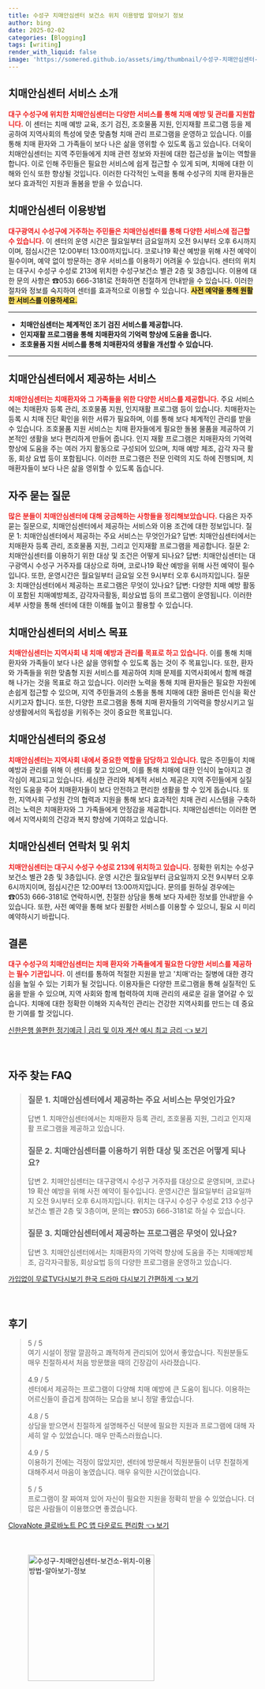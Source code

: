 ```yaml
---
title: 수성구 치매안심센터 보건소 위치 이용방법 알아보기 정보
author: bing
date: 2025-02-02
categories: [Blogging]
tags: [writing]
render_with_liquid: false
image: 'https://somered.github.io/assets/img/thumbnail/수성구-치매안심센터-보건소-위치-이용방법-알아보기-정보.webp'
---
```



<h2 id='치매안심센터소개'>치매안심센터 서비스 소개</h2>

<p><b><span style="color: #ee2323;">대구 수성구에 위치한 치매안심센터는 다양한 서비스를 통해 치매 예방 및 관리를 지원합니다.</span></b> 이 센터는 치매 예방 교육, 조기 검진, 조호물품 지원, 인지재활 프로그램 등을 제공하여 지역사회의 특성에 맞춘 맞춤형 치매 관리 프로그램을 운영하고 있습니다. 이를 통해 치매 환자와 그 가족들이 보다 나은 삶을 영위할 수 있도록 돕고 있습니다. 더욱이 치매안심센터는 지역 주민들에게 치매 관련 정보와 자원에 대한 접근성을 높이는 역할을 합니다. 이로 인해 주민들은 필요한 서비스에 쉽게 접근할 수 있게 되며, 치매에 대한 이해와 인식 또한 향상될 것입니다. 이러한 다각적인 노력을 통해 수성구의 치매 환자들은 보다 효과적인 지원과 돌봄을 받을 수 있습니다.</p>

<h2 id='이용방법소개'>치매안심센터 이용방법</h2>

<p><b><span style="color: #ee2323;">대구광역시 수성구에 거주하는 주민들은 치매안심센터를 통해 다양한 서비스에 접근할 수 있습니다.</span></b> 이 센터의 운영 시간은 월요일부터 금요일까지 오전 9시부터 오후 6시까지이며, 점심시간은 12:00부터 13:00까지입니다. 코로나19 확산 예방을 위해 사전 예약이 필수이며, 예약 없이 방문하는 경우 서비스를 이용하기 어려울 수 있습니다. 센터의 위치는 대구시 수성구 수성로 213에 위치한 수성구보건소 별관 2층 및 3층입니다. 이용에 대한 문의 사항은 ☎053) 666-3181로 전화하면 친절하게 안내받을 수 있습니다. 이러한 절차와 정보를 숙지하여 센터를 효과적으로 이용할 수 있습니다. <b><span style="background-color: #ffe066;">사전 예약을 통해 원활한 서비스를 이용하세요.</span></b></p>

<hr />

<ul>
    <li><b>치매안심센터는 체계적인 조기 검진 서비스를 제공합니다.</b></li>
    <li><b>인지재활 프로그램을 통해 치매환자의 기억력 향상에 도움을 줍니다.</b></li>
    <li><b>조호물품 지원 서비스를 통해 치매환자의 생활을 개선할 수 있습니다.</b></li>
</ul>

<hr />

<h2 id='서비스내용소개'>치매안심센터에서 제공하는 서비스</h2>

<p><b><span style="color: #ee2323;">치매안심센터는 치매환자와 그 가족들을 위한 다양한 서비스를 제공합니다.</span></b> 주요 서비스에는 치매환자 등록 관리, 조호물품 지원, 인지재활 프로그램 등이 있습니다. 치매환자는 등록 시 치매 진단 확인을 위한 서류가 필요하며, 이를 통해 보다 체계적인 관리를 받을 수 있습니다. 조호물품 지원 서비스는 치매 환자들에게 필요한 돌봄 물품을 제공하여 기본적인 생활을 보다 편리하게 만들어 줍니다. 인지 재활 프로그램은 치매환자의 기억력 향상에 도움을 주는 여러 가지 활동으로 구성되어 있으며, 치매 예방 체조, 감각 자극 활동, 회상 요법 등이 포함됩니다. 이러한 프로그램은 전문 인력의 지도 하에 진행되며, 치매환자들이 보다 나은 삶을 영위할 수 있도록 돕습니다.</p>

<h2 id='자주묻는질문'>자주 묻는 질문</h2>

<p><b><span style="color: #ee2323;">많은 분들이 치매안심센터에 대해 궁금해하는 사항들을 정리해보았습니다.</span></b> 다음은 자주 묻는 질문으로, 치매안심센터에서 제공하는 서비스와 이용 조건에 대한 정보입니다. 질문 1: 치매안심센터에서 제공하는 주요 서비스는 무엇인가요? 답변: 치매안심센터에서는 치매환자 등록 관리, 조호물품 지원, 그리고 인지재활 프로그램을 제공합니다. 질문 2: 치매안심센터를 이용하기 위한 대상 및 조건은 어떻게 되나요? 답변: 치매안심센터는 대구광역시 수성구 거주자를 대상으로 하며, 코로나19 확산 예방을 위해 사전 예약이 필수입니다. 또한, 운영시간은 월요일부터 금요일 오전 9시부터 오후 6시까지입니다. 질문 3: 치매안심센터에서 제공하는 프로그램은 무엇이 있나요? 답변: 다양한 치매 예방 활동이 포함된 치매예방체조, 감각자극활동, 회상요법 등의 프로그램이 운영됩니다. 이러한 세부 사항을 통해 센터에 대한 이해를 높이고 활용할 수 있습니다.</p>

<h2 id='서비스목표'>치매안심센터의 서비스 목표</h2>

<p><b><span style="color: #ee2323;">치매안심센터는 지역사회 내 치매 예방과 관리를 목표로 하고 있습니다.</span></b> 이를 통해 치매 환자와 가족들이 보다 나은 삶을 영위할 수 있도록 돕는 것이 주 목표입니다. 또한, 환자와 가족들을 위한 맞춤형 지원 서비스를 제공하여 치매 문제를 지역사회에서 함께 해결해 나가는 것을 목표로 하고 있습니다. 이러한 노력을 통해 치매 환자들은 필요한 자원에 손쉽게 접근할 수 있으며, 지역 주민들과의 소통을 통해 치매에 대한 올바른 인식을 확산시키고자 합니다. 또한, 다양한 프로그램을 통해 치매 환자들의 기억력을 향상시키고 일상생활에서의 독립성을 키워주는 것이 중요한 목표입니다.</p>

<h2 id='센터의중요성'>치매안심센터의 중요성</h2>

<p><b><span style="color: #ee2323;">치매안심센터는 지역사회 내에서 중요한 역할을 담당하고 있습니다.</span></b> 많은 주민들이 치매 예방과 관리를 위해 이 센터를 찾고 있으며, 이를 통해 치매에 대한 인식이 높아지고 경각심이 제고되고 있습니다. 세심한 관리와 체계적 서비스 제공은 지역 주민들에게 실질적인 도움을 주어 치매환자들이 보다 안전하고 편리한 생활을 할 수 있게 돕습니다. 또한, 지역사회 구성원 간의 협력과 지원을 통해 보다 효과적인 치매 관리 시스템을 구축하려는 노력은 치매환자와 그 가족들에게 안정감을 제공합니다. 치매안심센터는 이러한 면에서 지역사회의 건강과 복지 향상에 기여하고 있습니다.</p>

<h2 id='연락처및위치'>치매안심센터 연락처 및 위치</h2>

<p><b><span style="color: #ee2323;">치매안심센터는 대구시 수성구 수성로 213에 위치하고 있습니다.</span></b> 정확한 위치는 수성구보건소 별관 2층 및 3층입니다. 운영 시간은 월요일부터 금요일까지 오전 9시부터 오후 6시까지이며, 점심시간은 12:00부터 13:00까지입니다. 문의를 원하실 경우에는 ☎053) 666-3181로 연락하시면, 친절한 상담을 통해 보다 자세한 정보를 안내받을 수 있습니다. 또한, 사전 예약을 통해 보다 원활한 서비스를 이용할 수 있으니, 필요 시 미리 예약하시기 바랍니다.</p>

<h2 id='결론'>결론</h2>

<p><b><span style="color: #ee2323;">대구 수성구의 치매안심센터는 치매 환자와 가족들에게 필요한 다양한 서비스를 제공하는 필수 기관입니다.</span></b> 이 센터를 통하여 적절한 지원을 받고 '치매'라는 질병에 대한 경각심을 높일 수 있는 기회가 될 것입니다. 이용자들은 다양한 프로그램을 통해 실질적인 도움을 받을 수 있으며, 지역 사회와 함께 협력하여 치매 관리의 새로운 길을 열어갈 수 있습니다. 치매에 대한 정확한 이해와 지속적인 관리는 건강한 지역사회를 만드는 데 중요한 기여를 할 것입니다.</p>


<p><a class="click-button" title="신한은행 쏠편한 정기예금 | 금리 및 이자 계산 예시 최고 금리" href="https://somered.github.io/posts/%EC%8B%A0%ED%95%9C%EC%9D%80%ED%96%89-%EC%8F%A0%ED%8E%B8%ED%95%9C-%EC%A0%95%EA%B8%B0%EC%98%88%EA%B8%88-%EA%B8%88%EB%A6%AC-%EB%B0%8F-%EC%9D%B4%EC%9E%90-%EA%B3%84%EC%82%B0-%EC%98%88%EC%8B%9C-%EC%B5%9C%EA%B3%A0-%EA%B8%88%EB%A6%AC/" rel="dofollow">신한은행 쏠편한 정기예금 | 금리 및 이자 계산 예시 최고 금리 👈 보기</a></p><br>
<h2 id='자주_찾는_FAQ'>자주 찾는 FAQ</h2>
<div itemscope="" itemtype="https://schema.org/FAQPage"> 
<blockquote> 
<div itemscope="" itemprop="mainEntity" itemtype="https://schema.org/Question"> 
<h3 itemprop="name">질문 1. 치매안심센터에서 제공하는 주요 서비스는 무엇인가요?</h3> 
<div itemscope="" itemprop="acceptedAnswer" itemtype="https://schema.org/Answer"> 
<span itemprop="text"> 
<p>답변 1. 치매안심센터에서는 치매환자 등록 관리, 조호물품 지원, 그리고 인지재활 프로그램을 제공하고 있습니다.</p> 
</span> 
</div> 
</div> 

<div itemscope="" itemprop="mainEntity" itemtype="https://schema.org/Question"> 
<h3 itemprop="name">질문 2. 치매안심센터를 이용하기 위한 대상 및 조건은 어떻게 되나요?</h3> 
<div itemscope="" itemprop="acceptedAnswer" itemtype="https://schema.org/Answer"> 
<span itemprop="text"> 
<p>답변 2. 치매안심센터는 대구광역시 수성구 거주자를 대상으로 운영되며, 코로나19 확산 예방을 위해 사전 예약이 필수입니다. 운영시간은 월요일부터 금요일까지 오전 9시부터 오후 6시까지입니다. 위치는 대구시 수성구 수성로 213 수성구보건소 별관 2층 및 3층이며, 문의는 ☎053) 666-3181로 하실 수 있습니다.</p> 
</span> 
</div> 
</div> 

<div itemscope="" itemprop="mainEntity" itemtype="https://schema.org/Question"> 
<h3 itemprop="name">질문 3. 치매안심센터에서 제공하는 프로그램은 무엇이 있나요?</h3> 
<div itemscope="" itemprop="acceptedAnswer" itemtype="https://schema.org/Answer"> 
<span itemprop="text"> 
<p>답변 3. 치매안심센터에서는 치매환자의 기억력 향상에 도움을 주는 치매예방체조, 감각자극활동, 회상요법 등의 다양한 프로그램을 운영하고 있습니다.</p> 
</span> 
</div> 
</div> 
</blockquote> 
</div>
<p><a class="click-button" title="가입없이 무료TV다시보기 한국 드라마 다시보기 간편하게" href="https://somered.github.io/posts/%EA%B0%80%EC%9E%85%EC%97%86%EC%9D%B4-%EB%AC%B4%EB%A3%8CTV%EB%8B%A4%EC%8B%9C%EB%B3%B4%EA%B8%B0-%ED%95%9C%EA%B5%AD-%EB%93%9C%EB%9D%BC%EB%A7%88-%EB%8B%A4%EC%8B%9C%EB%B3%B4%EA%B8%B0-%EA%B0%84%ED%8E%B8%ED%95%98%EA%B2%8C/" rel="dofollow">가입없이 무료TV다시보기 한국 드라마 다시보기 간편하게 👈 보기</a></p><br>
<h2 id='후기'>후기</h2>
<div itemscope itemtype="https://schema.org/Product">
  <blockquote>
  <div itemprop="review" itemscope itemtype="https://schema.org/Review">
      <div itemprop="reviewRating" itemscope itemtype="https://schema.org/Rating"> <span itemprop="ratingValue">5</span> / <span itemprop="bestRating">5</span> </div>
      <span itemprop="reviewBody">여기 시설이 정말 깔끔하고 쾌적하게 관리되어 있어서 좋았습니다. 직원분들도 매우 친절하셔서 처음 방문했을 때의 긴장감이 사라졌습니다.</span>
  </div>
  <br>
  <div itemprop="review" itemscope itemtype="https://schema.org/Review">
      <div itemprop="reviewRating" itemscope itemtype="https://schema.org/Rating"> <span itemprop="ratingValue">4.9</span> / <span itemprop="bestRating">5</span> </div>
      <span itemprop="reviewBody">센터에서 제공하는 프로그램이 다양해 치매 예방에 큰 도움이 됩니다. 이용하는 어르신들이 즐겁게 참여하는 모습을 보니 정말 좋았습니다.</span>
  </div>
  <br>
  <div itemprop="review" itemscope itemtype="https://schema.org/Review">
      <div itemprop="reviewRating" itemscope itemtype="https://schema.org/Rating"> <span itemprop="ratingValue">4.8</span> / <span itemprop="bestRating">5</span> </div>
      <span itemprop="reviewBody">상담을 받으면서 친절하게 설명해주신 덕분에 필요한 지원과 프로그램에 대해 자세히 알 수 있었습니다. 매우 만족스러웠습니다.</span>
  </div>
  <br>
  <div itemprop="review" itemscope itemtype="https://schema.org/Review">
      <div itemprop="reviewRating" itemscope itemtype="https://schema.org/Rating"> <span itemprop="ratingValue">4.9</span> / <span itemprop="bestRating">5</span> </div>
      <span itemprop="reviewBody">이용하기 전에는 걱정이 많았지만, 센터에 방문해서 직원분들이 너무 친절하게 대해주셔서 마음이 놓였습니다. 매우 유익한 시간이었습니다.</span>
  </div>
  <br>
  <div itemprop="review" itemscope itemtype="https://schema.org/Review">
      <div itemprop="reviewRating" itemscope itemtype="https://schema.org/Rating"> <span itemprop="ratingValue">5</span> / <span itemprop="bestRating">5</span> </div>
      <span itemprop="reviewBody">프로그램이 잘 짜여져 있어 자신이 필요한 지원을 정확히 받을 수 있었습니다. 더 많은 사람들이 이용했으면 좋겠습니다.</span>
  </div>
  </blockquote>
</div>
<p><a class="click-button" title="ClovaNote 클로바노트 PC 앱 다운로드 편리함" href="https://somered.github.io/posts/ClovaNote-%ED%81%B4%EB%A1%9C%EB%B0%94%EB%85%B8%ED%8A%B8-PC-%EC%95%B1-%EB%8B%A4%EC%9A%B4%EB%A1%9C%EB%93%9C-%ED%8E%B8%EB%A6%AC%ED%95%A8/" rel="dofollow">ClovaNote 클로바노트 PC 앱 다운로드 편리함 👈 보기</a></p><br>
<figure class="image"><img src="https://somered.github.io/assets/img/thumbnail/수성구-치매안심센터-보건소-위치-이용방법-알아보기-정보.webp" alt="수성구-치매안심센터-보건소-위치-이용방법-알아보기-정보" width="256" height="256"></figure>